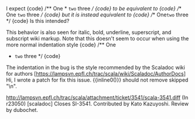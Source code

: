 I expect
{code}
  /** One
    * `two` three */ 
{code}
to be equivalent to
{code}
  /** One `two` three */
{code}
but it is instead equivalent to
{code}
  /** One`two` three */
{code}
Is this intended?

This behavior is also seen for italic, bold, underline, superscript, and subscript wiki markup.
Note that this doesn't seem to occur when using the more normal indentation style
{code}
  /** One
   *  `two` three */
{code}

The indentation in the bug is the style recommended by the Scaladoc wiki for authors [https://lampsvn.epfl.ch/trac/scala/wiki/Scaladoc/AuthorDocs]
Hi, I wrote a patch for fix this issue. {{inline0()}} should not remove skipped "\n".

http://lampsvn.epfl.ch/trac/scala/attachment/ticket/3541/scala-3541.diff
(In r23050) [scaladoc] Closes SI-3541. Contributed by Kato Kazuyoshi. Review by dubochet.
